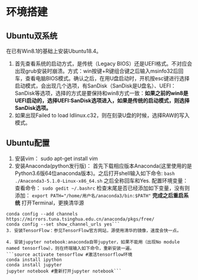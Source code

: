 #  环境搭建

## Ubuntu双系统
在已有Win8.1的基础上安装Ubuntu18.4。
1. 首先查看系统的启动方式，是传统（Legacy BIOS）还是UEFI格式。不对应会出现grub安装时崩溃。方式：win按键+R键组合键之后输入msinfo32后回车，查看电脑BIOS模式。确认之后，在用U盘启动时，开机按esc键进行选择启动模式，会出现几个选项，有SanDisk（SanDisk是U盘名）、UEFI：SanDisk等选项，选择的方式是要保持和win8方式一致：**如果之前的win8是UEFI启动的，选择UEFI:SanDisk选项进入，如果是传统的启动模式，则选择SanDisk选项。**
2. 如果出现Failed to load ldlinux.c32，则在刻录U盘的时候，选择RAW的写入模式。

## Ubuntu配置
1. 安装vim： sudo apt-get install vim
2. 安装Anaconda(python发行版)：
首先下载相应版本Anaconda(这里使用的是Python3.6版64位anaconda版本)。之后打开shell输入如下命令: ```bash ./Anaconda3-5.1.0-Linux-x86_64.sh```
之后全称回车和Yes.
配置环境变量：查看命令：
```sudo gedit ~/.bashrc```
检查末尾是否已经添加如下变量，没有则添加：
```export PATH="/home/用户名/anaconda3/bin:$PATH"```
**完成之后重启系统**
打开Terminal，更换清华源
```conda config --add channels https://mirrors.tuna.tsinghua.edu.cn/anaconda/pkgs/main/
conda config --add channels https://mirrors.tuna.tsinghua.edu.cn/anaconda/pkgs/free/
conda config --set show_channel_urls yes```
3. 安装TensorFlow：参见TensorFlow官方网站，源使用清华的镜像，速度会快一点。

4. 安装jupyter notebook:anaconda自带jupyter，如果不能用（出现No module named tensorflow），则在终端输入如下命令，重新安装一遍。
```source activate tensorflow #激活tensorflow环境
conda install ipython
conda install jupyter
jupyter notebook #重新打开jupyter notebook```






